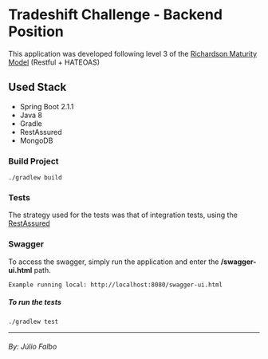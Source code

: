 # Tradeshift Challenge - Backend Position
 This application was developed following level 3 of the [Richardson Maturity Model](https://github.com/juliofalbo/poc-restful-api) (Restful + HATEOAS)

## Used Stack 

   * Spring Boot 2.1.1
   * Java 8
   * Gradle
   * RestAssured
   * MongoDB

### Build Project

```
./gradlew build
```

### Tests
The strategy used for the tests was that of integration tests, using the [RestAssured](http://rest-assured.io/)

### Swagger
To access the swagger, simply run the application and enter the **/swagger-ui.html** path.

```
Example running local: http://localhost:8080/swagger-ui.html
```


##### To run the tests
```
./gradlew test
```

_____

###### By: Júlio Falbo
